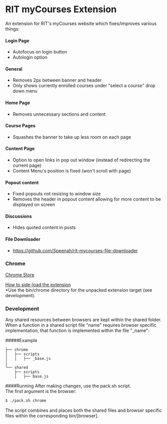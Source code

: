 # RIT myCourses Extension

An extension for RIT's myCourses website which fixes/improves various things:

#### Login Page
- Autofocus on login button
- Autologin option

#### General
- Removes 2px between banner and header
- Only shows currently enrolled courses under "select a course" drop down menu

#### Home Page
- Removes unnecessary sections and content

#### Course Pages
- Squashes the banner to take up less room on each page

#### Content Page
- Option to open links in pop out window (instead of redirecting the current page)
- Content Menu's position is fixed (won't scroll with page)

#### Popout content
- Fixed popouts not resizing to window size 
- Removes the header in popout content allowing for more content to be displayed on screen

#### Discussions
- Hides quoted content in posts

#### File Downloader
- https://github.com/Speenah/rit-mycourses-file-downloader

### Chrome
[Chrome Store](https://chrome.google.com/webstore/detail/mycourses-mod-pack/ngplfhblfejgjnaapcajgiccnapfhchi)

[How to side-load the extension](https://developer.chrome.com/extensions/getstarted#unpacked)  
\*Use the bin/chrome directory for the unpacked extension target (see development).

### Development
Any shared resources between browsers are kept within the shared folder.  
When a function in a shared script file "name" requires browser specific implementation, 
that function is implemented within the file "_name":  

#####Example
```
├── chrome
│	├── scripts
│	│	├── _base.js
│
└── shared
    ├── scripts
    │	├── base.js
```

####Running
After making changes, use the pack.sh script.  
The first argument is the browser:
```bash
$ ./pack.sh chrome
```

The script combines and places both the shared files
and browser specific files within the corresponding bin/[browser].
